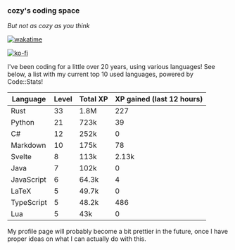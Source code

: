 ### cozy's coding space
*But not as cozy as you think*

[![wakatime](https://wakatime.com/badge/user/c0ba07bb-3421-41be-bd1a-d611e670f250.svg)](https://wakatime.com/@c0ba07bb-3421-41be-bd1a-d611e670f250)

[![ko-fi](https://ko-fi.com/img/githubbutton_sm.svg)](https://ko-fi.com/J3J75ITL4)

I've been coding for a little over 20 years, using various languages! See below, a list with my current top 10 used languages, powered by Code::Stats!
    
| Language | Level | Total XP | XP gained (last 12 hours) |
| --- | --- | --- | --- |
| Rust | 33 | 1.8M | 227 |
| Python | 21 | 723k | 39 |
| C# | 12 | 252k | 0 |
| Markdown | 10 | 175k | 78 |
| Svelte | 8 | 113k | 2.13k |
| Java | 7 | 102k | 0 |
| JavaScript | 6 | 64.3k | 4 |
| LaTeX | 5 | 49.7k | 0 |
| TypeScript | 5 | 48.2k | 486 |
| Lua | 5 | 43k | 0 |
    
My profile page will probably become a bit prettier in the future, once I have proper ideas on what I can actually do with this.